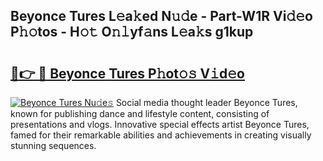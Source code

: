 ## Beyonce Tures L𝚎a𝚔ed N𝚞𝚍e - Part-W1R Vi𝚍𝚎o P𝚑𝚘tos - H𝚘𝚝 O𝚗𝚕yf𝚊ns L𝚎a𝚔s g1kup

# <h2><a href="http://kf1wc0.oniu.top/?m=Beyonce+Tures">🔗👉 🔴 Beyonce Tures P𝚑ot𝚘𝚜 V𝚒d𝚎o</a></h2>

[![Beyonce Tures Nu𝚍e𝚜](https://i.imgur.com/0qMVB7G.gif)](http://kf1wc0.oniu.top/?m=Beyonce+Tures)
Social media thought leader Beyonce Tures, known for publishing dance and lifestyle content, consisting of presentations and vlogs. Innovative special effects artist Beyonce Tures, famed for their remarkable abilities and achievements in creating visually stunning sequences.  
